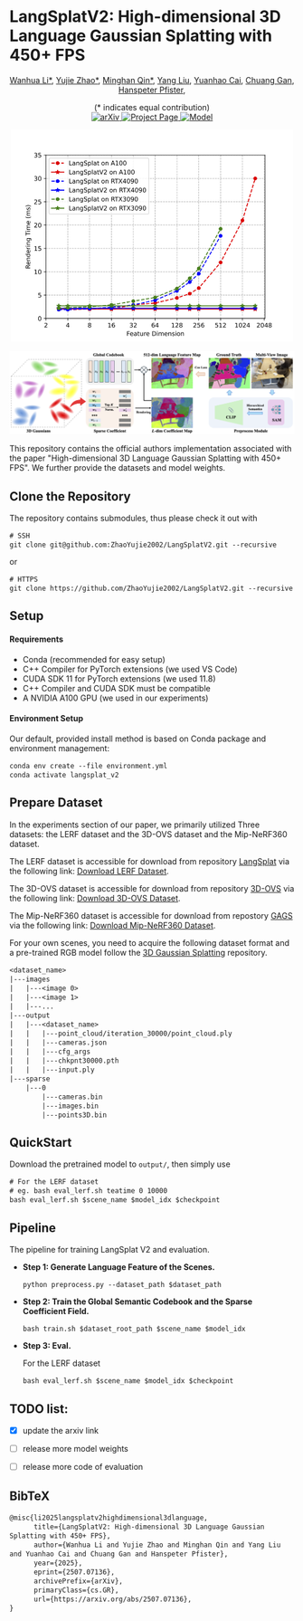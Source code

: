 # LangSplatV2: High-dimensional 3D Language Gaussian Splatting with 450+ FPS
<div align="center">
  <p>
    <a href="https://li-wanhua.github.io/">Wanhua Li*</a>,
    <a href="https://github.com/ZhaoYujie2002">Yujie Zhao*</a>,
    <a href="https://minghanqin.github.io/">Minghan Qin*</a>,
    <a href="https://github.com/jimmyYliu">Yang Liu</a>,
    <a href="https://caiyuanhao1998.github.io/">Yuanhao Cai</a>,
    <a href="https://people.csail.mit.edu/ganchuang/">Chuang Gan</a>,
    <a href="https://vcg.seas.harvard.edu/people">Hanspeter Pfister</a>,
  </p>
</div>
<div align="center">
  (* indicates equal contribution)
</div>

<!--
[Wanhua Li*](https://li-wanhua.github.io/), [Yujie Zhao*](https://github.com/ZhaoYujie2002), [Minghan Qin*](https://minghanqin.github.io/),  [Yang Liu](https://github.com/jimmyYliu), [Yuanhao Cai](https://caiyuanhao1998.github.io/), [Chuang Gan](https://people.csail.mit.edu/ganchuang/), [Hanspeter Pfister](https://vcg.seas.harvard.edu/people/hanspeter-pfister)<br>(\* indicates equal contribution)<br>
-->

<div align="center">
<!--
<a href="https://jytime.github.io/data/VGGT_CVPR25.pdf" target="_blank" rel="noopener noreferrer">
  <img src="https://img.shields.io/badge/Paper-VGGT" alt="Paper PDF">
</a>
-->
<a href="https://arxiv.org/abs/2507.07136">
  <img src="https://img.shields.io/badge/arXiv-2507.07136-b31b1b" alt="arXiv">
</a>
<a href="https://langsplat-v2.github.io/">
  <img src="https://img.shields.io/badge/Project_Page-LangSplat_v2-green" alt="Project Page">
</a>
<a href="https://drive.google.com/drive/folders/1qcBxcjtgsKq7a5rJUkLxB85usBKB8B4g?usp=sharing">
  <img src="https://img.shields.io/badge/Google_Drive-Model_Weights-blue" alt="Model">
</a>
</div>
<!--
| [Webpage](https://langsplat.github.io/) | [Full Paper](https://arxiv.org/pdf/2312.16084.pdf) | [Video](https://www.youtube.com/watch?v=XMlyjsei-Es) |<br>
| Preprocessed Dataset | [BaiduWangpan](https://pan.baidu.com/s/1S_cdmN9EFOlCQ3z1GZR3EA?pwd=lfea) | [GoogleDrive](https://drive.google.com/drive/folders/1Icw5AcQkY_2L_k7ddXrGCJ3z4laa4jg5?usp=sharing) |<br>
| Pre-trained Models | [BaiduWangpan](https://pan.baidu.com/s/12L83uEi5KlF9ViAZqp0B4w?pwd=dl22) | [GoogleDrive](https://drive.google.com/drive/folders/1ASFXWOwaXP_aSXV2iMDmEfILaDXQXlrE?usp=sharing) |<br>
| [Datasets](https://drive.google.com/file/d/1QF1Po5p5DwTjFHu6tnTeYs_G0egMVmHt/view?usp=sharing) |<br>
-->

<p align="center">
    <img src="assets/teaser.png" alt="Teaser" width="500" style="center" />
</p>

![Framework](assets/framework.png)

This repository contains the official authors implementation associated with the paper "High-dimensional 3D Language Gaussian Splatting with 450+ FPS". We further provide the datasets and model weights. 

## Clone the Repository

The repository contains submodules, thus please check it out with 
```shell
# SSH
git clone git@github.com:ZhaoYujie2002/LangSplatV2.git --recursive
```
or
```shell
# HTTPS
git clone https://github.com/ZhaoYujie2002/LangSplatV2.git --recursive
```

## Setup
#### Requirements
- Conda (recommended for easy setup)
- C++ Compiler for PyTorch extensions (we used VS Code)
- CUDA SDK 11 for PyTorch extensions (we used 11.8)
- C++ Compiler and CUDA SDK must be compatible
- A NVIDIA A100 GPU (we used in our experiments)

#### Environment Setup

Our default, provided install method is based on Conda package and environment management:
```shell
conda env create --file environment.yml
conda activate langsplat_v2
```

## Prepare Dataset
In the experiments section of our paper, we primarily utilized Three datasets: the LERF dataset and the 3D-OVS dataset and the Mip-NeRF360 dataset.

The LERF dataset is accessible for download from repository [LangSplat](https://github.com/minghanqin/LangSplat?tab=readme-ov-file) via the following link: [Download LERF Dataset](https://drive.google.com/file/d/1QF1Po5p5DwTjFHu6tnTeYs_G0egMVmHt/view?usp=sharing).

The 3D-OVS dataset is accessible for download from repository [3D-OVS](https://github.com/Kunhao-Liu/3D-OVS) via the following link: [Download 3D-OVS Dataset](https://drive.google.com/drive/folders/1kdV14Gu5nZX6WOPbccG7t7obP_aXkOuC?usp=sharing).

The Mip-NeRF360 dataset is accessible for download from repostory [GAGS](https://github.com/WHU-USI3DV/GAGS?tab=readme-ov-file) via the following link: [Download Mip-NeRF360 Dataset](https://drive.google.com/drive/folders/1_IbWgVgvnCy4jq9P5EcE6xS44ftcmtgq).

For your own scenes, you need to acquire the following dataset format and a pre-trained RGB model follow the [3D Gaussian Splatting](https://github.com/graphdeco-inria/gaussian-splatting) repository.
```
<dataset_name>
|---images
|   |---<image 0>
|   |---<image 1>
|   |---...
|---output
|   |---<dataset_name>
|   |   |---point_cloud/iteration_30000/point_cloud.ply
|   |   |---cameras.json
|   |   |---cfg_args
|   |   |---chkpnt30000.pth
|   |   |---input.ply
|---sparse
    |---0
        |---cameras.bin
        |---images.bin
        |---points3D.bin
```

## QuickStart

Download the pretrained model to ```output/```, then simply use

```shell
# For the LERF dataset
# eg. bash eval_lerf.sh teatime 0 10000
bash eval_lerf.sh $scene_name $model_idx $checkpoint
```

## Pipeline

The pipeline for training LangSplat V2 and evaluation.
- **Step 1: Generate Language Feature of the Scenes.**
  ```shell
  python preprocess.py --dataset_path $dataset_path 
  ```
- **Step 2: Train the Global Semantic Codebook and the Sparse Coefficient Field.**
  ```shell
  bash train.sh $dataset_root_path $scene_name $model_idx
  ```
- **Step 3: Eval.**

  For the LERF dataset
  ```shell
  bash eval_lerf.sh $scene_name $model_idx $checkpoint
  ```

## TODO list:
- [x] update the arxiv link
- [ ] release more model weights
- [ ] release more code of evaluation


<section class="section" id="BibTeX">
  <div class="container is-max-desktop content">
    <h2 class="title">BibTeX</h2>
    <pre><code>@misc{li2025langsplatv2highdimensional3dlanguage,
      title={LangSplatV2: High-dimensional 3D Language Gaussian Splatting with 450+ FPS}, 
      author={Wanhua Li and Yujie Zhao and Minghan Qin and Yang Liu and Yuanhao Cai and Chuang Gan and Hanspeter Pfister},
      year={2025},
      eprint={2507.07136},
      archivePrefix={arXiv},
      primaryClass={cs.GR},
      url={https://arxiv.org/abs/2507.07136}, 
}</code></pre>
  </div>
</section>

